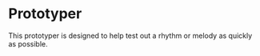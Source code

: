 # Prototyper

This prototyper is designed to help test out a rhythm or melody as quickly as possible.
